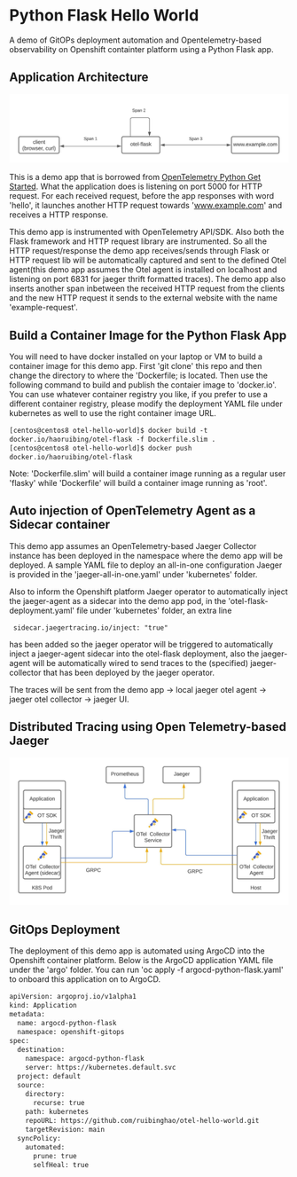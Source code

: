 # Python Flask Hello World

A demo of GitOPs deployment automation and Opentelemetry-based observability on Openshift containter platform using a Python Flask app.

## Application Architecture
![Instructed Python Flask App](doc/Python-Flask-Otel.jpeg)

This is a demo app that is borrowed from [OpenTelemetry Python Get Started](https://opentelemetry-python.readthedocs.io/en/stable/getting-started.html). What the application does is listening on port 5000 for HTTP request. For each received request, before the app responses with word 'hello', it launches another HTTP request towards 'www.example.com' and receives a HTTP response.

This demo app is instrumented with OpenTelemetry API/SDK. Also both the Flask framework and HTTP request library are instrumented. So all the HTTP request/response the demo app receives/sends through Flask or HTTP request lib will be automatically captured and sent to the defined Otel agent(this demo app assumes the Otel agent is installed on localhost and listening on port 6831 for jaeger thrift formatted traces). The demo app also inserts another span inbetween the received HTTP request from the clients and the new HTTP request it sends to the external website with the name 'example-request'.

## Build a Container Image for the Python Flask App

You will need to have docker installed on your laptop or VM to build a container image for this demo app. First 'git clone' this repo and then change the directory to where the 'Dockerfile; is located.
Then use the following command to build and publish the contaier image to 'docker.io'. You can use whatever container registry you like, if you prefer to use a different container registry, please modify the deployment YAML file under kubernetes as well to use the right container image URL.

```
[centos@centos8 otel-hello-world]$ docker build -t docker.io/haoruibing/otel-flask -f Dockerfile.slim .
[centos@centos8 otel-hello-world]$ docker push docker.io/haoruibing/otel-flask
```
Note: 'Dockerfile.slim' will build a container image running as a regular user 'flasky' while 'Dockerfile' will build a container image running as 'root'.
## Auto injection of OpenTelemetry Agent as a Sidecar container

This demo app assumes an OpenTelemetry-based Jaeger Collector instance has been deployed in the namespace where the demo app will be deployed. A sample YAML file to deploy an all-in-one configuration Jaeger is provided in the 'jaeger-all-in-one.yaml' under 'kubernetes' folder. 

Also to inform the Openshift platform Jaeger operator to automatically inject the jaeger-agent as a sidecar into the demo app pod, in the 'otel-flask-deployment.yaml' file under 'kubernetes' folder, an extra line 
```
 sidecar.jaegertracing.io/inject: "true"
```
has been added so the jaeger operator will be triggered to automatically inject a jaeger-agent sidecar into the otel-flask deployment, also the jaeger-agent will be automatically wired to send traces to the (specified) jaeger-collector that has been deployed by the jaeger operator. 

The traces will be sent from the demo app -> local jaeger otel agent -> jaeger otel collector -> jaeger UI.  
## Distributed Tracing using Open Telemetry-based Jaeger

![OpenTelemetry Based Distributed Tracing with Jaeger](doc/Otel-jaeger.jpeg)
## GitOps Deployment

The deployment of this demo app is automated using ArgoCD into the Openshift container platform. Below is the ArgoCD application YAML file under the 'argo' folder. You can run 'oc apply -f argocd-python-flask.yaml' to onboard this application on to ArgoCD.

```
apiVersion: argoproj.io/v1alpha1
kind: Application
metadata:
  name: argocd-python-flask
  namespace: openshift-gitops
spec:
  destination:
    namespace: argocd-python-flask
    server: https://kubernetes.default.svc
  project: default
  source:
    directory:
      recurse: true
    path: kubernetes
    repoURL: https://github.com/ruibinghao/otel-hello-world.git
    targetRevision: main
  syncPolicy:
    automated:
      prune: true
      selfHeal: true
```
